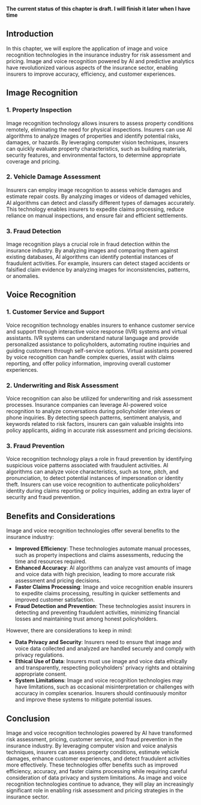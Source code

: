 **The current status of this chapter is draft. I will finish it later when I have time**

Introduction
------------

In this chapter, we will explore the application of image and voice recognition technologies in the insurance industry for risk assessment and pricing. Image and voice recognition powered by AI and predictive analytics have revolutionized various aspects of the insurance sector, enabling insurers to improve accuracy, efficiency, and customer experiences.

Image Recognition
-----------------

### 1. Property Inspection

Image recognition technology allows insurers to assess property conditions remotely, eliminating the need for physical inspections. Insurers can use AI algorithms to analyze images of properties and identify potential risks, damages, or hazards. By leveraging computer vision techniques, insurers can quickly evaluate property characteristics, such as building materials, security features, and environmental factors, to determine appropriate coverage and pricing.

### 2. Vehicle Damage Assessment

Insurers can employ image recognition to assess vehicle damages and estimate repair costs. By analyzing images or videos of damaged vehicles, AI algorithms can detect and classify different types of damages accurately. This technology enables insurers to expedite claims processing, reduce reliance on manual inspections, and ensure fair and efficient settlements.

### 3. Fraud Detection

Image recognition plays a crucial role in fraud detection within the insurance industry. By analyzing images and comparing them against existing databases, AI algorithms can identify potential instances of fraudulent activities. For example, insurers can detect staged accidents or falsified claim evidence by analyzing images for inconsistencies, patterns, or anomalies.

Voice Recognition
-----------------

### 1. Customer Service and Support

Voice recognition technology enables insurers to enhance customer service and support through interactive voice response (IVR) systems and virtual assistants. IVR systems can understand natural language and provide personalized assistance to policyholders, automating routine inquiries and guiding customers through self-service options. Virtual assistants powered by voice recognition can handle complex queries, assist with claims reporting, and offer policy information, improving overall customer experiences.

### 2. Underwriting and Risk Assessment

Voice recognition can also be utilized for underwriting and risk assessment processes. Insurance companies can leverage AI-powered voice recognition to analyze conversations during policyholder interviews or phone inquiries. By detecting speech patterns, sentiment analysis, and keywords related to risk factors, insurers can gain valuable insights into policy applicants, aiding in accurate risk assessment and pricing decisions.

### 3. Fraud Prevention

Voice recognition technology plays a role in fraud prevention by identifying suspicious voice patterns associated with fraudulent activities. AI algorithms can analyze voice characteristics, such as tone, pitch, and pronunciation, to detect potential instances of impersonation or identity theft. Insurers can use voice recognition to authenticate policyholders' identity during claims reporting or policy inquiries, adding an extra layer of security and fraud prevention.

Benefits and Considerations
---------------------------

Image and voice recognition technologies offer several benefits to the insurance industry:

* **Improved Efficiency**: These technologies automate manual processes, such as property inspections and claims assessments, reducing the time and resources required.
* **Enhanced Accuracy**: AI algorithms can analyze vast amounts of image and voice data with high precision, leading to more accurate risk assessment and pricing decisions.
* **Faster Claims Processing**: Image and voice recognition enable insurers to expedite claims processing, resulting in quicker settlements and improved customer satisfaction.
* **Fraud Detection and Prevention**: These technologies assist insurers in detecting and preventing fraudulent activities, minimizing financial losses and maintaining trust among honest policyholders.

However, there are considerations to keep in mind:

* **Data Privacy and Security**: Insurers need to ensure that image and voice data collected and analyzed are handled securely and comply with privacy regulations.
* **Ethical Use of Data**: Insurers must use image and voice data ethically and transparently, respecting policyholders' privacy rights and obtaining appropriate consent.
* **System Limitations**: Image and voice recognition technologies may have limitations, such as occasional misinterpretation or challenges with accuracy in complex scenarios. Insurers should continuously monitor and improve these systems to mitigate potential issues.

Conclusion
----------

Image and voice recognition technologies powered by AI have transformed risk assessment, pricing, customer service, and fraud prevention in the insurance industry. By leveraging computer vision and voice analysis techniques, insurers can assess property conditions, estimate vehicle damages, enhance customer experiences, and detect fraudulent activities more effectively. These technologies offer benefits such as improved efficiency, accuracy, and faster claims processing while requiring careful consideration of data privacy and system limitations. As image and voice recognition technologies continue to advance, they will play an increasingly significant role in enabling risk assessment and pricing strategies in the insurance sector.
